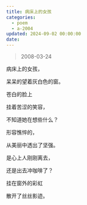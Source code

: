 ```yaml
---
title: 病床上的女孩
categories:
  - poem
  - a-2004
updated: 2024-09-02 00:00:00
date:
---
```


> 2008-03-24

病床上的女孩，

呆呆的望着灰白色的窗。

苍白的脸上

挂着苦涩的笑容，

不知道她在想些什么？

形容憔悴的，

从美丽中透出了坚强。

是心上人刚刚离去，

还是出去冲咖啡了？

挂在窗外的彩虹

散开了丝丝影迹。